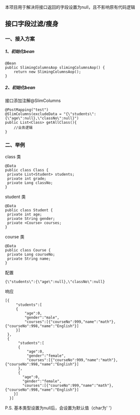 本项目用于解决将接口返回的字段设置为null，且不影响原有代码逻辑

## 接口字段过滤/瘦身

### 一、接入方案

##### 1、初始化bean

```
@Bean
public SlimingColumnsAop slimingColumnsAop() {
    return new SlimingColumnsAop();
}
```

##### 2、初始化bean
接口添加注解@SlimColumns
```
@PostMapping("test")
@SlimColumns(excludeData = "{\"students\":{\"age\":null},\"classNo\":null}")
public List<Class> getAllClass(){
    //业务逻辑
}
```

### 二、举例

class 类
```
@Data
public class Class {
 private List<Student> students;
 private int grade;
 private Long classNo;
}
```

student 类
```
@Data
public class Student {
 private int age;
 private String gender;
 private <Course> courses;
}
```

course 类
```
@Data
public class Course {
 private Long courseNo;
 private String name;
}
```

配置

`{\"students\":{\"age\":null},\"classNo\":null}`

响应

```
[{
     "students":[
     {
         "age":0,
         "gender":"male",
         "courses":[{"courseNo":999,"name":"math"},{"courseNo":998,"name":"English"}]
     }]
 },
 {
      "students":[
      {
          "age":0,
          "gender":"female",
          "courses":[{"courseNo":999,"name":"math"},{"courseNo":998,"name":"English"}]
      },
      {
        "age":0,
        "gender":"female",
        "courses":[{"courseNo":999,"name":"math"},{"courseNo":998,"name":"English"}]
    }]
  }]
```

P.S. 基本类型设置为null后，会设置为默认值（char为' '）

